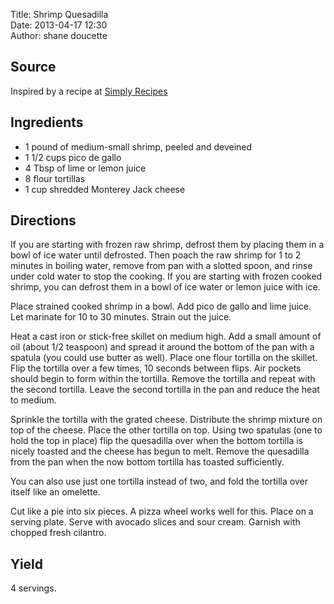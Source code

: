Title: Shrimp Quesadilla  
Date: 2013-04-17 12:30  
Author: shane doucette  


## Source
Inspired by a recipe at [Simply Recipes](http://www.simplyrecipes.com/recipes/shrimp_quesadilla/)


## Ingredients
+ 1 pound of medium-small shrimp, peeled and deveined
+ 1 1/2 cups pico de gallo
+ 4 Tbsp of lime or lemon juice
+ 8 flour tortillas
+ 1 cup shredded Monterey Jack cheese


## Directions
If you are starting with frozen raw shrimp, defrost them by placing them in a bowl of ice water until defrosted. Then poach the raw shrimp for 1 to 2 minutes in boiling water, remove from pan with a slotted spoon, and rinse under cold water to stop the cooking. If you are starting with frozen cooked shrimp, you can defrost them in a bowl of ice water or lemon juice with ice.

Place strained cooked shrimp in a bowl. Add pico de gallo and lime juice. Let marinate for 10 to 30 minutes. Strain out the juice.

Heat a cast iron or stick-free skillet on medium high. Add a small amount of oil (about 1/2 teaspoon) and spread it around the bottom of the pan with a spatula (you could use butter as well). Place one flour tortilla on the skillet. Flip the tortilla over a few times, 10 seconds between flips. Air pockets should begin to form within the tortilla. Remove the tortilla and repeat with the second tortilla. Leave the second tortilla in the pan and reduce the heat to medium.

Sprinkle the tortilla with the grated cheese. Distribute the shrimp mixture on top of the cheese. Place the other tortilla on top. Using two spatulas (one to hold the top in place) flip the quesadilla over when the bottom tortilla is nicely toasted and the cheese has begun to melt. Remove the quesadilla from the pan when the now bottom tortilla has toasted sufficiently.

You can also use just one tortilla instead of two, and fold the tortilla over itself like an omelette.

Cut like a pie into six pieces. A pizza wheel works well for this. Place on a serving plate. Serve with avocado slices and sour cream. Garnish with chopped fresh cilantro.


## Yield
4 servings.
